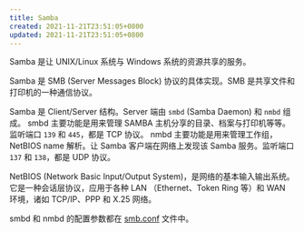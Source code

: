 ```yaml
---
title: Samba
created: 2021-11-21T23:51:05+0800
updated: 2021-11-21T23:51:05+0800
---
```



Samba 是让 UNIX/Linux 系统与 Windows 系统的资源共享的服务。

Samba 是 SMB (Server Messages Block) 协议的具体实现。SMB 是共享文件和打印机的一种通信协议。

Samba 是 Client/Server 结构。Server 端由 `smbd` (Samba Daemon) 和 `nmbd` 组成。
smbd 主要功能是用来管理 SAMBA 主机分享的目录、档案与打印机等等。监听端口 `139` 和 `445`，都是 TCP 协议。
nmbd 主要功能是用来管理工作组，NetBIOS name 解析。让 Samba 客户端在网络上发现该 Samba 服务。监听端口 `137` 和 `138`，都是 UDP 协议。

NetBIOS (Network Basic Input/Output System)，是网络的基本输入输出系统。它是一种会话层协议，应用于各种 LAN （Ethernet、Token Ring 等）和 WAN 环境，诸如 TCP/IP、PPP 和 X.25 网络。

smbd 和 nmbd 的配置参数都在 [smb.conf](https://www.samba.org/samba/docs/current/man-html/smb.conf.5.html) 文件中。
